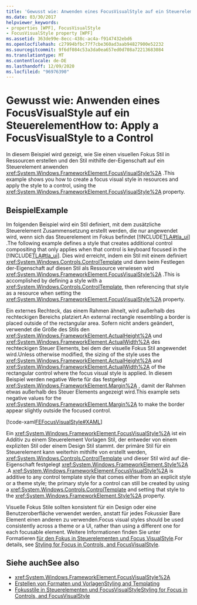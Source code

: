 ```yaml
---
title: 'Gewusst wie: Anwenden eines FocusVisualStyle auf ein Steuerelement'
ms.date: 03/30/2017
helpviewer_keywords:
- properties [WPF], FocusVisualStyle
- FocusVisualStyle property [WPF]
ms.assetid: 363de99e-8ecc-438c-ac4a-f9147432ebd6
ms.openlocfilehash: c27994bfbc77f7cbe360ad3aab94827900e52232
ms.sourcegitcommit: 9f6df084c53a3da0ea657ed0d708a72213683084
ms.translationtype: MT
ms.contentlocale: de-DE
ms.lasthandoff: 12/09/2020
ms.locfileid: "96976390"
---
```

# <a name="how-to-apply-a-focusvisualstyle-to-a-control"></a><span data-ttu-id="38388-102">Gewusst wie: Anwenden eines FocusVisualStyle auf ein Steuerelement</span><span class="sxs-lookup"><span data-stu-id="38388-102">How to: Apply a FocusVisualStyle to a Control</span></span>
<span data-ttu-id="38388-103">In diesem Beispiel wird gezeigt, wie Sie einen visuellen Fokus Stil in Ressourcen erstellen und den Stil mithilfe der-Eigenschaft auf ein Steuerelement anwenden <xref:System.Windows.FrameworkElement.FocusVisualStyle%2A> .</span><span class="sxs-lookup"><span data-stu-id="38388-103">This example shows you how to create a focus visual style in resources and apply the style to a control, using the <xref:System.Windows.FrameworkElement.FocusVisualStyle%2A> property.</span></span>  
  
## <a name="example"></a><span data-ttu-id="38388-104">Beispiel</span><span class="sxs-lookup"><span data-stu-id="38388-104">Example</span></span>  
 <span data-ttu-id="38388-105">Im folgenden Beispiel wird ein Stil definiert, mit dem zusätzliche Steuerelement Zusammensetzung erstellt werden, die nur angewendet wird, wenn sich das Steuerelement im Fokus befindet [!INCLUDE[TLA#tla_ui](../../../includes/tlasharptla-ui-md.md)] .</span><span class="sxs-lookup"><span data-stu-id="38388-105">The following example defines a style that creates additional control compositing that only applies when that control is keyboard focused in the [!INCLUDE[TLA#tla_ui](../../../includes/tlasharptla-ui-md.md)].</span></span> <span data-ttu-id="38388-106">Dies wird erreicht, indem ein Stil mit einem definiert <xref:System.Windows.Controls.ControlTemplate> und dann beim Festlegen der-Eigenschaft auf diesen Stil als Ressource verwiesen wird <xref:System.Windows.FrameworkElement.FocusVisualStyle%2A> .</span><span class="sxs-lookup"><span data-stu-id="38388-106">This is accomplished by defining a style with a <xref:System.Windows.Controls.ControlTemplate>, then referencing that style as a resource when setting the <xref:System.Windows.FrameworkElement.FocusVisualStyle%2A> property.</span></span>  
  
 <span data-ttu-id="38388-107">Ein externes Rechteck, das einem Rahmen ähnelt, wird außerhalb des rechteckigen Bereichs platziert.</span><span class="sxs-lookup"><span data-stu-id="38388-107">An external rectangle resembling a border is placed outside of the rectangular area.</span></span> <span data-ttu-id="38388-108">Sofern nicht anders geändert, verwendet die Größe des Stils den <xref:System.Windows.FrameworkElement.ActualHeight%2A> und <xref:System.Windows.FrameworkElement.ActualWidth%2A> des rechteckigen Steuer Elements, bei dem der visuelle Fokus Stil angewendet wird.</span><span class="sxs-lookup"><span data-stu-id="38388-108">Unless otherwise modified, the sizing of the style uses the <xref:System.Windows.FrameworkElement.ActualHeight%2A> and <xref:System.Windows.FrameworkElement.ActualWidth%2A> of the rectangular control where the focus visual style is applied.</span></span> <span data-ttu-id="38388-109">In diesem Beispiel werden negative Werte für das festgelegt <xref:System.Windows.FrameworkElement.Margin%2A> , damit der Rahmen etwas außerhalb des Steuer Elements angezeigt wird.</span><span class="sxs-lookup"><span data-stu-id="38388-109">This example sets negative values for the <xref:System.Windows.FrameworkElement.Margin%2A> to make the border appear slightly outside the focused control.</span></span>  
  
 [!code-xaml[FEFocusVisualStyle#XAML](~/samples/snippets/csharp/VS_Snippets_Wpf/FEFocusVisualStyle/CS/page1.xaml#xaml)]  
  
 <span data-ttu-id="38388-110">Ein <xref:System.Windows.FrameworkElement.FocusVisualStyle%2A> ist ein Additiv zu einem Steuerelement Vorlagen Stil, der entweder von einem expliziten Stil oder einem Design Stil stammt. der primäre Stil für ein Steuerelement kann weiterhin mithilfe von erstellt werden, <xref:System.Windows.Controls.ControlTemplate> und dieser Stil wird auf die-Eigenschaft festgelegt <xref:System.Windows.FrameworkElement.Style%2A> .</span><span class="sxs-lookup"><span data-stu-id="38388-110">A <xref:System.Windows.FrameworkElement.FocusVisualStyle%2A> is additive to any control template style that comes either from an explicit style or a theme style; the primary style for a control can still be created by using a <xref:System.Windows.Controls.ControlTemplate> and setting that style to the <xref:System.Windows.FrameworkElement.Style%2A> property.</span></span>  
  
 <span data-ttu-id="38388-111">Visuelle Fokus Stile sollten konsistent für ein Design oder eine Benutzeroberfläche verwendet werden, anstatt für jedes Fokussier Bare Element einen anderen zu verwenden.</span><span class="sxs-lookup"><span data-stu-id="38388-111">Focus visual styles should be used consistently across a theme or a UI, rather than using a different one for each focusable element.</span></span> <span data-ttu-id="38388-112">Weitere Informationen finden Sie unter Formatieren [für den Fokus in Steuerelementen und Focus VisualStyle](styling-for-focus-in-controls-and-focusvisualstyle.md).</span><span class="sxs-lookup"><span data-stu-id="38388-112">For details, see [Styling for Focus in Controls, and FocusVisualStyle](styling-for-focus-in-controls-and-focusvisualstyle.md).</span></span>  
  
## <a name="see-also"></a><span data-ttu-id="38388-113">Siehe auch</span><span class="sxs-lookup"><span data-stu-id="38388-113">See also</span></span>

- <xref:System.Windows.FrameworkElement.FocusVisualStyle%2A>
- [<span data-ttu-id="38388-114">Erstellen von Formaten und Vorlagen</span><span class="sxs-lookup"><span data-stu-id="38388-114">Styling and Templating</span></span>](/dotnet/desktop-wpf/fundamentals/styles-templates-overview)
- [<span data-ttu-id="38388-115">Fokusstile in Steuerelementen und FocusVisualStyle</span><span class="sxs-lookup"><span data-stu-id="38388-115">Styling for Focus in Controls, and FocusVisualStyle</span></span>](styling-for-focus-in-controls-and-focusvisualstyle.md)
